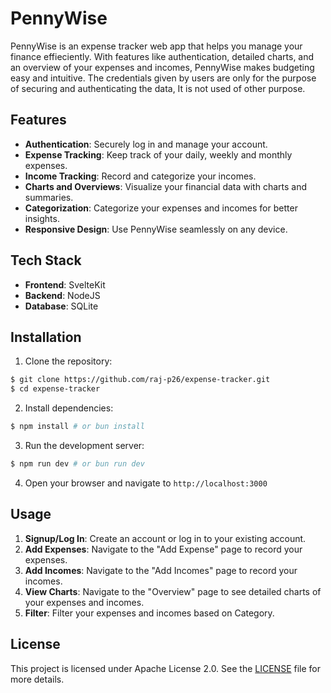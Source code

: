 # PennyWise

PennyWise is an expense tracker web app that helps you manage your finance effieciently. With features like authentication, detailed charts, and an overview of your expenses and incomes, PennyWise makes budgeting easy and intuitive. The credentials given by users are only for the purpose of securing and authenticating the data, It is not used of other purpose.

## Features

- **Authentication**: Securely log in and manage your account.
- **Expense Tracking**: Keep track of your daily, weekly and monthly expenses.
- **Income Tracking**: Record and categorize your incomes.
- **Charts and Overviews**: Visualize your financial data with charts and summaries.
- **Categorization**: Categorize your expenses and incomes for better insights.
- **Responsive Design**: Use PennyWise seamlessly on any device.

## Tech Stack

- **Frontend**: SvelteKit
- **Backend**: NodeJS
- **Database**: SQLite

## Installation

1. Clone the repository:

```bash
$ git clone https://github.com/raj-p26/expense-tracker.git
$ cd expense-tracker
```

2. Install dependencies:

```bash
$ npm install # or bun install
```

3. Run the development server:

```bash
$ npm run dev # or bun run dev
```

4. Open your browser and navigate to `http://localhost:3000`

## Usage

1. **Signup/Log In**: Create an account or log in to your existing account.
2. **Add Expenses**: Navigate to the "Add Expense" page to record your expenses.
3. **Add Incomes**: Navigate to the "Add Incomes" page to record your incomes.
4. **View Charts**: Navigate to the "Overview" page to see detailed charts of your expenses and incomes.
5. **Filter**: Filter your expenses and incomes based on Category.

## License

This project is licensed under Apache License 2.0. See the [LICENSE](LICENSE) file for more details.
